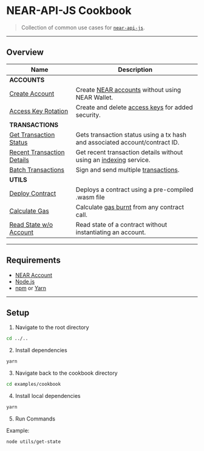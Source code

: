 # NEAR-API-JS Cookbook

> Collection of common use cases for [`near-api-js`](https://github.com/near/near-api-js).

---

## Overview

| Name                                                          | Description                                                                                                      |
| ------------------------------------------------------------- | ---------------------------------------------------------------------------------------------------------------- |
| **ACCOUNTS**                                                  |                                                                                                                  |
| [Create Account](./accounts/create-testnet-account.js)        | Create [NEAR accounts](https://docs.near.org/docs/concepts/account) without using NEAR Wallet.                   |
| [Access Key Rotation](./accounts/access-keys/README.md)       | Create and delete [access keys](https://docs.near.org/docs/concepts/account#access-keys) for added security.     |
| **TRANSACTIONS**                                              |                                                                                                                  |
| [Get Transaction Status](./transactions/get-tx-status.js)     | Gets transaction status using a tx hash and associated account/contract ID.                                      |
| [Recent Transaction Details](./transactions/get-tx-detail.js) | Get recent transaction details without using an [indexing](https://docs.near.org/docs/concepts/indexer) service. |
| [Batch Transactions](./transactions/batch-transactions.js)    | Sign and send multiple [transactions](https://docs.near.org/docs/concepts/transaction).                          |
| **UTILS**                                                     |                                                                                                                  |
| [Deploy Contract](./utils/deploy-contract.js)                 | Deploys a contract using a pre-compiled .wasm file                                                               |
| [Calculate Gas](./utils/calculate-gas.js)                     | Calculate [gas burnt](https://docs.near.org/docs/concepts/gas) from any contract call.                           |
| [Read State w/o Account](./utils/get-state.js)                | Read state of a contract without instantiating an account.                                                       |

---

## Requirements

-   [NEAR Account](https://docs.near.org/docs/develop/basics/create-account)
-   [Node.js](https://nodejs.org/en/download/package-manager/)
-   [npm](https://www.npmjs.com/get-npm) or [Yarn](https://yarnpkg.com/getting-started/install)

---

## Setup

1. Navigate to the root directory

```bash
cd ../..
```

2. Install dependencies

```bash
yarn
```

3. Navigate back to the cookbook directory

```bash
cd examples/cookbook
```
4. Install local dependencies

```bash
yarn
```

5. Run Commands

Example:

```bash
node utils/get-state
```